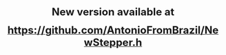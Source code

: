 <html>

<head>
</head>

<body>

<p>&nbsp;</p>
<p align="center"><b><font size="5">New version available at</font></b></p>
<p align="center"><b>
<a href="https://github.com/AntonioFromBrazil/NewStepper.h"><font size="5">
https://github.com/AntonioFromBrazil/NewStepper.h</font></a></b><br>
&nbsp;</p>

</body>

</html>

